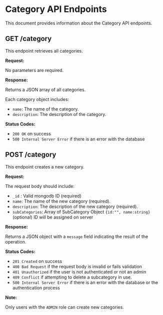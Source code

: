 # Category API Endpoints

This document provides information about the Category API endpoints.

## GET /category

This endpoint retrieves all categories.

**Request:**

No parameters are required.

**Response:**

Returns a JSON array of all categories.

Each category object includes:

- `name`: The name of the category.
- `description`: The description of the category.

**Status Codes:**

- `200 OK` on success
- `500 Internal Server Error` if there is an error with the database

## POST /category

This endpoint creates a new category.

**Request:**

The request body should include:

- `_id` : Valid mongodb ID (required)
- `name`: The name of the new category (required).
- `description`: The description of the new category (required).
- `subCategories`: Array of SubCategory Object `{id:"", name:string}` (optional) ID will be assigned on server

**Response:**

Returns a JSON object with a `message` field indicating the result of the operation.

**Status Codes:**

- `201 Created` on success
- `400 Bad Request` if the request body is invalid or fails validation
- `401 Unauthorized` if the user is not authenticated or not an admin
- `409 Conflict` if attempting to delete a subcategory in use.
- `500 Internal Server Error` if there is an error with the database or the authentication process

**Note:**

Only users with the `ADMIN` role can create new categories.
